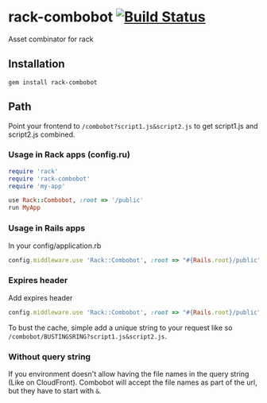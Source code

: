 # rack-combobot [![Build Status](https://secure.travis-ci.org/hojberg/rack-combobot.png)](http://travis-ci.org/hojberg/rack-combobot)

Asset combinator for rack 

## Installation

`gem install rack-combobot`

## Path

Point your frontend to `/combobot?script1.js&script2.js` to get script1.js and script2.js combined.

### Usage in Rack apps (config.ru)

```ruby
require 'rack'
require 'rack-combobot'
require 'my-app'

use Rack::Combobot, :root => '/public'
run MyApp
```

### Usage in Rails apps

In your config/application.rb

```ruby
config.middleware.use 'Rack::Combobot', :root => "#{Rails.root}/public"
```

### Expires header

Add expires header

```ruby
config.middleware.use 'Rack::Combobot', :root => "#{Rails.root}/public", :expires => Time.gm(2020)
```

To bust the cache, simple add a unique string to your request like so `/combobot/BUSTINGSRING?script1.js&script2.js`.

### Without query string

If you environment doesn't allow having the file names in the query string (Like on CloudFront). Combobot will accept the file names as part of the url, but they have to start with `&`.
